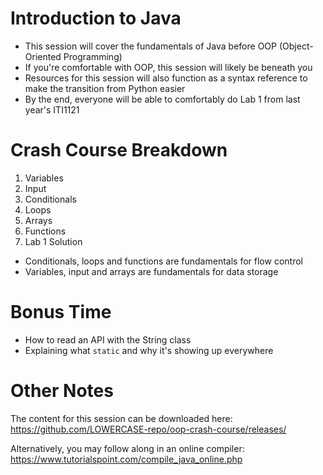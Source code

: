 # Introduction to Java
- This session will cover the fundamentals of Java before OOP (Object-Oriented Programming)
- If you're comfortable with OOP, this session will likely be beneath you
- Resources for this session will also function as a syntax reference to make the transition from Python easier
- By the end, everyone will be able to comfortably do Lab 1 from last year's ITI1121

# Crash Course Breakdown
1. Variables
2. Input
3. Conditionals
4. Loops
5. Arrays
6. Functions
7. Lab 1 Solution

- Conditionals, loops and functions are fundamentals for flow control
- Variables, input and arrays are fundamentals for data storage

# Bonus Time
- How to read an API with the String class
- Explaining what `static` and why it's showing up everywhere

# Other Notes
The content for this session can be downloaded here:
https://github.com/LOWERCASE-repo/oop-crash-course/releases/

Alternatively, you may follow along in an online compiler:
https://www.tutorialspoint.com/compile_java_online.php
